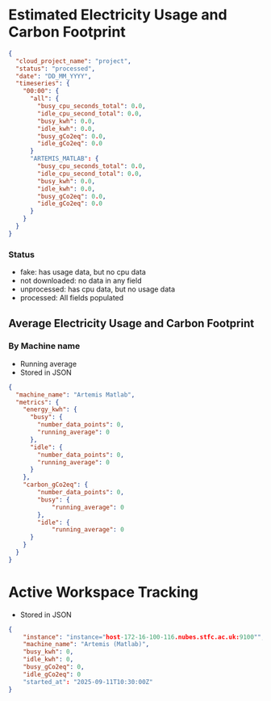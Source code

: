 # Estimated Electricity Usage and Carbon Footprint
```json
{
  "cloud_project_name": "project",
  "status": "processed",
  "date": "DD_MM_YYYY",
  "timeseries": {
    "00:00": {
      "all": {
        "busy_cpu_seconds_total": 0.0,
        "idle_cpu_second_total": 0.0,
        "busy_kwh": 0.0,
        "idle_kwh": 0.0,
        "busy_gCo2eq": 0.0,
        "idle_gCo2eq": 0.0
      }
      "ARTEMIS_MATLAB": {
        "busy_cpu_seconds_total": 0.0,
        "idle_cpu_second_total": 0.0,
        "busy_kwh": 0.0,
        "idle_kwh": 0.0,
        "busy_gCo2eq": 0.0,
        "idle_gCo2eq": 0.0
      }
    }
  }
}
```

### Status
* fake: has usage data, but no cpu data
* not downloaded: no data in any field
* unprocessed: has cpu data, but no usage data  
* processed: All fields populated

## Average Electricity Usage and Carbon Footprint
### By Machine name
* Running average
* Stored in JSON

```json
{
  "machine_name": "Artemis Matlab",
  "metrics": {
    "energy_kwh": {
      "busy": {
        "number_data_points": 0,
        "running_average": 0
      },
      "idle": {
        "number_data_points": 0,
        "running_average": 0
      }
    },
    "carbon_gCo2eq": {
        "number_data_points": 0,
        "busy": {
            "running_average": 0
        },
        "idle": {
            "running_average": 0
      }
    }
  }
}
```

# Active Workspace Tracking

* Stored in JSON
```json
{
    "instance": "instance="host-172-16-100-116.nubes.stfc.ac.uk:9100"",
    "machine_name": "Artemis (Matlab)",
    "busy_kwh": 0,
    "idle_kwh": 0,
    "busy_gCo2eq": 0,
    "idle_gCo2eq": 0
    "started_at": "2025-09-11T10:30:00Z"
}
```